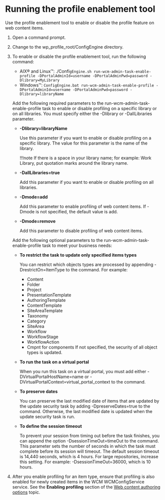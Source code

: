 # Running the profile enablement tool

Use the profile enablement tool to enable or disable the profile feature on web content items.

1.  Open a command prompt.

2.  Change to the wp_profile_root/ConfigEngine directory.

3.  To enable or disable the profile enablement tool, run the following command:

    -   AIX® and Linux™: ./Confi`gEngine.sh run-wcm-admin-task-enable-profile -DPortalAdminId=username -DPortalAdminPwd=password -Dlibrary=MyLibrary`
    -   Windows™: `ConfigEngine.bat run-wcm-admin-task-enable-profile -DPortalAdminId=username -DPortalAdminPwd=password -Dlibrary=libraryName`

    Add the following required parameters to the run-wcm-admin-task-enable-profile task to enable or disable profiling on a specific library or on all libraries. You must specify either the -Dlibrary or -DallLibraries parameter.

    -   **-Dlibrary=libraryName**

        Use this parameter if you want to enable or disable profiling on a specific library. The value for this parameter is the name of the library.

        !!!note
            If there is a space in your library name; for example: Work Library, put quotation marks around the library name.

    -   **-DallLibraries=true**

        Add this parameter if you want to enable or disable profiling on all libraries.

    -   **-Dmode=add**

        Add this parameter to enable profiling of web content items. If -Dmode is not specified, the default value is add.

    -   **-Dmode=remove**

        Add this parameter to disable profiling of web content items.

    Add the following optional parameters to the run-wcm-admin-task-enable-profile task to meet your business needs:

    -   **To restrict the task to update only specified items types**

        You can restrict which objects types are processed by appending -DrestrictOn=ItemType to the command. For example:

        -   Content
        -   Folder
        -   Project
        -   PresentationTemplate
        -   AuthoringTemplate
        -   ContentTemplate
        -   SiteAreaTemplate
        -   Taxonomy
        -   Category
        -   SiteArea
        -   Workflow
        -   WorkflowStage
        -   WorkflowAction
        -   Cmpnt for components
        If not specified, the security of all object types is updated.

    -   **To run the task on a virtual portal**

        When you run this task on a virtual portal, you must add either -DVirtualPortalHostName=name or -DVirtualPortalContext=virtual_portal_context to the command.

    -   **To preserve dates**

        You can preserve the last modified date of items that are updated by the update security task by adding -DpreserveDates=true to the command. Otherwise, the last modified date is updated when the update security task is run.

    -   **To define the session timeout**

        To prevent your session from timing out before the task finishes, you can append the option -DsessionTimeOut=timeOut to the command. This parameter sets the number of seconds in which the task must complete before its session will timeout. The default session timeout is 14,440 seconds, which is 4 hours. For large repositories, increase this setting. For example: -DsessionTimeOut=36000, which is 10 hours.

4.  After you enable profiling for an item type, ensure that profiling is also enabled for newly created items in the WCM WCMConfigService service. See the **Enabling profiling** section of the [Web content authoring options](../../wcm_configuration/cfg_webcontent_auth_env/wcm_config_prop_authoring.md) topic.



